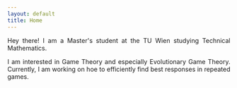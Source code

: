 ```yaml
---
layout: default
title: Home
---
```



<p style='text-align: justify;'>
Hey there! I am a Master's student at the TU Wien studying Technical Mathematics.
</p>

<p style='text-align: justify;'>
I am interested in Game Theory and especially Evolutionary Game Theory. Currently, I am working on hoe to efficiently find best responses in repeated games. 
</p>
